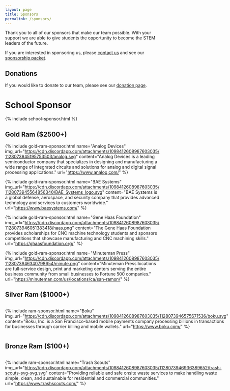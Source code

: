 ```yaml
---
layout: page
title: Sponsors
permalink: /sponsors/
---
```

Thank you to all of our sponsors that make our team possible. With your support we are able to give students the 
opportunity to become the STEM leaders of the future.

If you are interested in sponsoring us, please [contact us](contact.md) and see our [sponsorship packet][sponsorship-packet].

## Donations
If you would like to donate to our team, please see our [donation page](/donate).

# School Sponsor
{% include school-sponsor.html %}

## Gold Ram ($2500+)

{% include gold-ram-sponsor.html name="Analog Devices" img_url="https://cdn.discordapp.com/attachments/1098412608987603035/1128073945195753503/analog.svg" content="Analog Devices is a leading semiconductor company that specializes in designing and manufacturing a wide range of integrated circuits and solutions for analog and digital signal processing applications." url="https://www.analog.com/" %}

{% include gold-ram-sponsor.html name="BAE Systems" img_url="https://cdn.discordapp.com/attachments/1098412608987603035/1128073945564856340/BAE_Systems_logo.svg" content="BAE Systems is a global defense, aerospace, and security company that provides advanced technology and services to customers worldwide." url="https://www.baesystems.com/" %}

{% include gold-ram-sponsor.html name="Gene Haas Foundation" img_url="https://cdn.discordapp.com/attachments/1098412608987603035/1128073946051383418/haas.png" content="The Gene Haas Foundation provides scholarships for CNC machine technology students and sponsors competitions that showcase manufacturing and CNC machining skills." url="https://ghaasfoundation.org/" %}

{% include gold-ram-sponsor.html name="Minuteman Press" img_url="https://cdn.discordapp.com/attachments/1098412608987603035/1128073946340798654/minute.png" content="Minuteman Press locations are full-service design, print and marketing centers serving the entire business community from small businesses to Fortune 500 companies." url="https://minuteman.com/us/locations/ca/san-ramon/" %}

## Silver Ram ($1000+)
<div style="display: flex; flex-wrap: wrap;">

{% include ram-sponsor.html name="Boku" img_url="https://cdn.discordapp.com/attachments/1098412608987603035/1128073946575671536/boku.svg" content="Boku, Inc. is a San Francisco-based mobile payments company processing billions in transactions for businesses through carrier billing and mobile wallets." url="https://www.boku.com/" %}

</div>

## Bronze Ram ($100+)
<div style="display: flex; flex-wrap: wrap;">

{% include ram-sponsor.html name="Trash Scouts" img_url="https://cdn.discordapp.com/attachments/1098412608987603035/1128073946936389652/trash-scouts-svg-svg.svg" content="Providing reliable and safe onsite waste services to make handling waste simple, clean, and sustainable for residential and commercial communities." url="https://www.trashscouts.com/" %}

</div>

[contact]: /contact.md/
[sponsorship-packet]: https://cdn.discordapp.com/attachments/1027309691551891536/1128480630011875448/rambots_sponsorship_packet.pdf